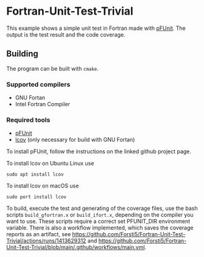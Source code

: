 # Fortran-Unit-Test-Trivial

This example shows a simple unit test in Fortran made with [pFUnit](https://github.com/Goddard-Fortran-Ecosystem/pFUnit). The output is the test result and the code coverage. 

## Building

The program can be built with `cmake`. 

### Supported compilers
* GNU Fortan
* Intel Fortran Compiler

### Required tools
* [pFUnit](https://github.com/Goddard-Fortran-Ecosystem/pFUnit)
* [lcov](https://github.com/linux-test-project/lcov) (only necessary for build with GNU Fortan)

To install pFUnit, follow the instructions on the linked github project page.

To install lcov on Ubuntu Linux use
```
sudo apt install lcov
```
To install lcov on macOS use
```
sudo port install lcov
```

To build, execute the test and generating of the coverage files, use the bash scripts `build_gfortran.x` or `build_ifort.x`, depending on the compiler you want to use. These scripts require a correct set PFUNIT_DIR environment variable. There is also a workflow implemented, which saves the coverage reports as an artifact, see https://github.com/Forsti5/Fortran-Unit-Test-Trivial/actions/runs/1413629312 and https://github.com/Forsti5/Fortran-Unit-Test-Trivial/blob/main/.github/workflows/main.yml.
